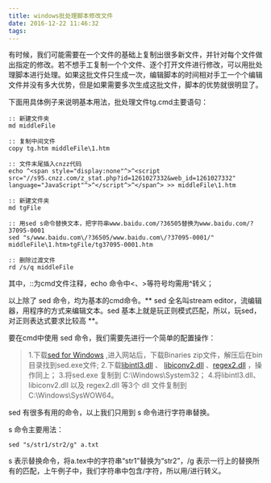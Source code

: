 ```yaml
---
title: windows批处理脚本修改文件
date: 2016-12-22 11:46:32
tags:
---
```


有时候，我们可能需要在一个文件的基础上复制出很多新文件，并针对每个文件做出指定的修改。若不想手工复制一个个文件、逐个打开文件进行修改，可以用批处理脚本进行处理。如果这批文件只生成一次，编辑脚本的时间相对手工一个个编辑文件并没有多大优势，但是如果需要多次生成这批文件，脚本的优势就很明显了。

<!-- more -->

下面用具体例子来说明基本用法，批处理文件tg.cmd主要语句：

```
:: 新建文件夹
md middleFile

:: 复制中间文件
copy tg.htm middleFile\1.htm

:: 文件末尾插入cnzz代码
echo ^<span style="display:none"^>^<script src="//s95.cnzz.com/z_stat.php?id=1261027332&web_id=1261027332" language="JavaScript"^>^</script^>^</span^> >> middleFile\1.htm

:: 新建文件夹
md tgFile

:: 用sed s命令替换文本，把字符串www.baidu.com/?36505替换为www.baidu.com/?37095-0001
sed "s/www.baidu.com\/?36505/www.baidu.com\/?37095-0001/" middleFile\1.htm>tgFile/tg37095-0001.htm

:: 删除过渡文件
rd /s/q middleFile 
```

其中，::为cmd文件注释，echo 命令中<、>等符号均需用^转义；

以上除了 sed 命令，均为基本的cmd命令。** sed 全名叫stream editor，流编辑器，用程序的方式来编辑文本。sed 基本上就是玩正则模式匹配，所以，玩sed，对正则表达式要求比较高 **。

要在cmd中使用 sed 命令，我们需要先进行一个简单的配置操作：
> 1.下载[sed for Windows](http://gnuwin32.sourceforge.net/packages/sed.htm) ,进入网站后，下载Binaries zip文件，解压后在bin目录找到sed.exe文件;
> 2.下载[libintl3.dll](http://gnuwin32.sourceforge.net/packages/libintl.htm) 、 [libiconv2.dll](http://gnuwin32.sourceforge.net/packages/libiconv.htm) 、[regex2.dll](http://gnuwin32.sourceforge.net/packages/regex.htm) ，操作同上；
> 3.将sed.exe 复制到 C:\Windows\System32；
> 4.将libintl3.dll、libiconv2.dll 以及 regex2.dll 等3个 dll 文件复制到C:\Windows\SysWOW64。

sed 有很多有用的命令，以上我们只用到 s 命令进行字符串替换。

s 命令主要用法：

```
sed "s/str1/str2/g" a.txt
```

s 表示替换命令，将a.tex中的字符串“str1”替换为“str2”，/g 表示一行上的替换所有的匹配，上午例子中，我们字符串中包含/字符，所以用\/进行转义。



    



